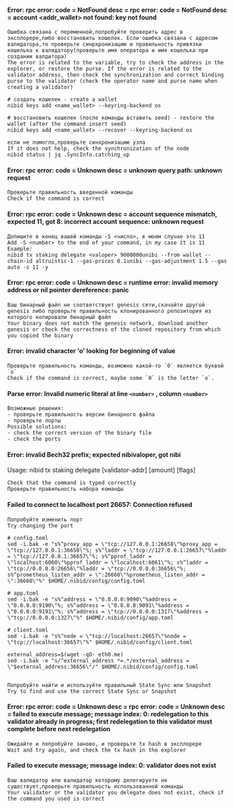 #### Error: rpc error: code = NotFound desc = rpc error: code = NotFound desc = account <addr_wallet> not found: key not found
```
Ошибка связана с переменной,попробуйте проверить адрес в эксплорере,либо восстановить кошелек. Если ошибка связана с адресом валидатора,то проверьте синрхронизацию и правильность привязки кошелька к валидатору(проверьте имя оператора и имя кошелька при создании валдитора)
The error is related to the variable, try to check the address in the explorer, or restore the purse. If the error is related to the validator address, then check the synchronization and correct binding purse to the validator (check the operator name and purse name when creating a validator)

# создать кошелек - create a wallet
nibid keys add <name_wallet> --keyring-backend os

# восстановить кошелек (после команды вставить seed) - restore the wallet (after the command insert seed)
nibid keys add <name_wallet> --recover --keyring-backend os

если не помогло,проверьте синхронизацию узла
If it does not help, check the synchronization of the node
nibid status | jq .SyncInfo.catching_up
```
#### Error: rpc error: code = Unknown desc = unknown query path: unknown request
```
Проверьте правильность введенной команды
Check if the command is correct
```

#### Error: rpc error: code = Unknown desc = account sequence mismatch, expected 11, got 8: incorrect account sequence: unknown request
```
Допишите в конец вашей команды -S <число>, в моем случае это 11
Add -S <number> to the end of your command, in my case it is 11
Example:
nibid tx staking delegate <valoper> 9000000unibi --from wallet --chain-id altruistic-1 --gas-prices 0.1unibi --gas-adjustment 1.5 --gas auto -s 11 -y
```

#### Error: rpc error: code = Unknown desc = runtime error: invalid memory address or nil pointer dereference: panic
```
Ваш бинарный файл не соответствует genesis сети,скачайте другой genesis либо проверьте правильность клонированного репозитория из которого копировали бинарный файл
Your binary does not match the genesis network, download another genesis or check the correctness of the cloned repository from which you copied the binary
```

#### Error: invalid character 'o' looking for beginning of value
```
Проверьте правильность команды, возможно какой-то `0` является буквой `o`
Check if the command is correct, maybe some `0` is the letter `o`.
```

#### Parse error: Invalid numeric literal at line `<number>` , column `<number>`
```
Возможные решения:
- проверьте правильность версии бинарного файла
- проверьте порты 
Possible solutions:
- check the correct version of the binary file
- check the ports 
```

#### Error: invalid Bech32 prefix; expected nibivaloper, got nibi
Usage: nibid tx staking delegate [validator-addr] [amount] [flags]
```
Check that the command is typed correctly
Проверьте правильность набора команды
```


#### Failed to connect to localhost port 26657: Connection refused
```
Попробуйте изменить порт
Try changing the port

# config.toml
sed -i.bak -e "s%^proxy_app = \"tcp://127.0.0.1:26658\"%proxy_app = \"tcp://127.0.0.1:36658\"%; s%^laddr = \"tcp://127.0.0.1:26657\"%laddr = \"tcp://127.0.0.1:36657\"%; s%^pprof_laddr = \"localhost:6060\"%pprof_laddr = \"localhost:6061\"%; s%^laddr = \"tcp://0.0.0.0:26656\"%laddr = \"tcp://0.0.0.0:36656\"%; s%^prometheus_listen_addr = \":26660\"%prometheus_listen_addr = \":36660\"%" $HOME/.nibid/config/config.toml

# app.toml
sed -i.bak -e "s%^address = \"0.0.0.0:9090\"%address = \"0.0.0.0:9190\"%; s%^address = \"0.0.0.0:9091\"%address = \"0.0.0.0:9191\"%; s%^address = \"tcp://0.0.0.0:1317\"%address = \"tcp://0.0.0.0:1327\"%" $HOME/.nibid/config/app.toml

# client.toml
sed -i.bak -e "s%^node = \"tcp://localhost:26657\"%node = \"tcp://localhost:36657\"%" $HOME/.nibid/config/client.toml

external_address=$(wget -qO- eth0.me)
sed -i.bak -e "s/^external_address *=.*/external_address = \"$external_address:36656\"/" $HOME/.nibid/config/config.toml


Попробуйте найти и используйте правильный State Sync или Snapshot
Try to find and use the correct State Sync or Snapshot
```

#### Error: rpc error: code = Unknown desc = rpc error: code = Unknown desc = failed to execute message; message index: 0: redelegation to this validator already in progress; first redelegation to this validator must complete before next redelegation 
```
Ожидайте и попробуйте заново, и проверьте tx hash в эксплорере
Wait and try again, and check the tx hash in the explorer
```


#### Failed to execute message; message index: 0: validator does not exist
```
Ваш валидатор или валидатор которому делегируете не существует,проверьте правильность использованной команды
Your validator or the validator you delegate does not exist, check if the command you used is correct
```
